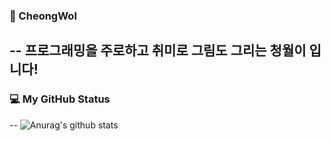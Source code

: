 ### 🦊 CheongWol
--
**프로그래밍을 주로하고 취미로 그림도 그리는 청월이 입니다!**
--
### 💻 My GitHub Status
--
![Anurag's github stats](https://github-readme-stats.vercel.app/api?username=cheongwoli&show_icons=true)


